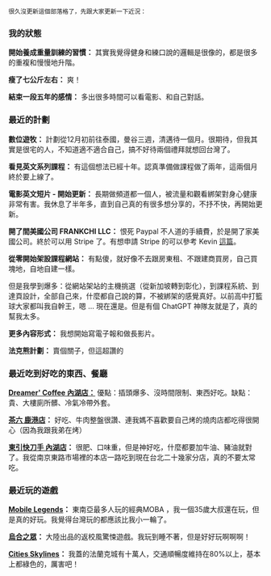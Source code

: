 	很久沒更新這個部落格了，先跟大家更新一下近況：
### 我的狀態

**開始養成重量訓練的習慣：** 其實我覺得健身和練口說的邏輯是很像的，都是很多的重複和慢慢地升階。

**瘦了七公斤左右：** 爽！

**結束一段五年的感情：** 多出很多時間可以看電影、和自己對話。
### 最近的計劃

**數位遊牧：** 計劃從12月初前往泰國，曼谷三週，清邁待一個月。很期待，但我其實是很宅的人，不知道適不適合自己，搞不好待兩個禮拜就想回台灣了。

**看見英文系列課程：** 有這個想法已經十年。認真準備做課程做了兩年，這兩個月終於要上線了。

**電影英文短片 - 開始更新：** 長期做頻道都一個人，被流量和觀看綁架對身心健康非常有害。我休息了半年多，直到自己真的有很多想分享的，不抒不快，再開始更新。

**開了間美國公司 FRANKCHI LLC：** 恨死 Paypal 不人道的手續費，於是開了家美國公司。終於可以用 Stripe 了。有想申請 Stripe 的可以參考 Kevin [這篇](https://www.holakevinfang.com/online-earning/full-stripe-application-tutorial/)。

**從零開始架設課程網站：** 有點傻，就好像不去跟房東租、不跟建商買房，自己買塊地，自地自建一樣。

但是我學到爆多：從網站架站的主機挑選（從新加坡轉到彰化），到課程系統、到達頁設計，全部自己來，什麼都自己說的算，不被綁架的感覺真好。以前高中打籃球大家都叫我自幹王，嗯 ... 現在還是。但是有個 ChatGPT 神隊友就是了，真的幫我太多。

**更多內容形式：** 我想開始寫電子報和做長影片。

**法克熊計劃：** 賣個關子，但這超讚的

### 最近吃到好吃的東西、餐廳

**[Dreamer' Coffee 內湖店：](https://maps.app.goo.gl/fvV4MjL6K2uC1dyj7)** 優點：插頭爆多、沒時間限制、東西好吃。缺點：貴、大樓廁所髒、冷氣冷帶外套。

**[茶六 鹿港店](https://maps.app.goo.gl/AwfmhMyqS9ZNdDKJ8)：** 好吃、牛肉整盤很讚、連我媽不喜歡要自己烤的燒肉店都吃得很開心（因為我跟我弟在烤）

**[東引快刀手 內湖店](https://maps.app.goo.gl/kxBEM6JUWBDtw5YD9)：** 很肥、口味重，但是神好吃，什麼都要加牛油、豬油就對了。我從南京東路市場裡的本店一路吃到現在台北二十幾家分店，真的不要太常吃。

### 最近玩的遊戲

**[Mobile Legends](https://play.google.com/store/apps/details?id=com.mobile.legends&hl=en&pli=1)：** 東南亞最多人玩的經典MOBA ，我一個35歲大叔還在玩，但是真的好玩。我覺得台灣玩的都應該比我小一輪了。

**[烏合之眾](https://store.steampowered.com/app/1741170/_/?l=tchinese)：** 大陸出品的返校風驚悚遊戲。我玩到睡不著，但是好好玩啊啊啊！

**[Cities Skylines](https://store.steampowered.com/app/255710/Cities_Skylines/)：** 我蓋的法蘭克城有十萬人，交通順暢度維持在80%以上，基本上都綠色的，厲害吧！

